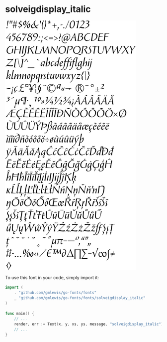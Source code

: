 # solveigdisplay_italic

![solveigdisplay_italic](solveigdisplay_italic.png)

To use this font in your code, simply import it:

```go
import (
	. "github.com/gmlewis/go-fonts/fonts"
	_ "github.com/gmlewis/go-fonts/fonts/solveigdisplay_italic"
)

func main() {
	// ...
	render, err := Text(x, y, xs, ys, message, "solveigdisplay_italic"),
	// ...
}
```
